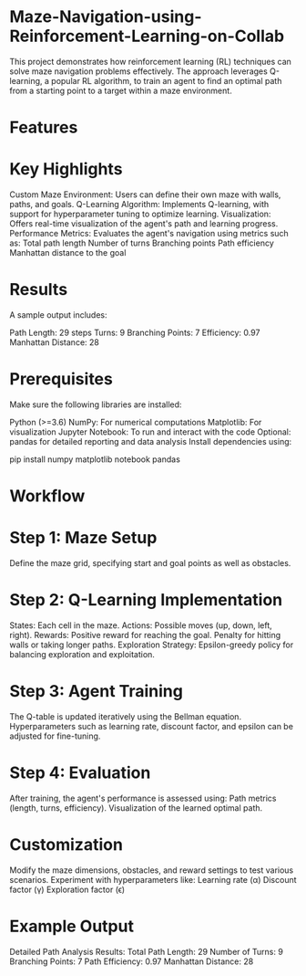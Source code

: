 # Maze-Navigation-using-Reinforcement-Learning-on-Collab

This project demonstrates how reinforcement learning (RL) techniques can solve maze navigation problems effectively. The approach leverages Q-learning, a popular RL algorithm, to train an agent to find an optimal path from a starting point to a target within a maze environment.

# Features
# Key Highlights
 Custom Maze Environment: Users can define their own maze with walls, paths, and goals.
 Q-Learning Algorithm: Implements Q-learning, with support for hyperparameter tuning to optimize learning.
Visualization: Offers real-time visualization of the agent's path and learning progress.
Performance Metrics: Evaluates the agent's navigation using metrics such as:
Total path length
Number of turns
Branching points
Path efficiency
Manhattan distance to the goal
# Results
A sample output includes:

Path Length: 29 steps
Turns: 9
Branching Points: 7
Efficiency: 0.97
Manhattan Distance: 28

# Prerequisites
Make sure the following libraries are installed:

Python (>=3.6)
NumPy: For numerical computations
Matplotlib: For visualization
Jupyter Notebook: To run and interact with the code
Optional: pandas for detailed reporting and data analysis
Install dependencies using:

pip install numpy matplotlib notebook pandas
# Workflow
# Step 1: Maze Setup
Define the maze grid, specifying start and goal points as well as obstacles.
# Step 2: Q-Learning Implementation
States: Each cell in the maze.
Actions: Possible moves (up, down, left, right).
Rewards:
Positive reward for reaching the goal.
Penalty for hitting walls or taking longer paths.
Exploration Strategy: Epsilon-greedy policy for balancing exploration and exploitation.
# Step 3: Agent Training
The Q-table is updated iteratively using the Bellman equation.
Hyperparameters such as learning rate, discount factor, and epsilon can be adjusted for fine-tuning.
# Step 4: Evaluation
After training, the agent's performance is assessed using:
Path metrics (length, turns, efficiency).
Visualization of the learned optimal path.


# Customization
Modify the maze dimensions, obstacles, and reward settings to test various scenarios.
Experiment with hyperparameters like:
Learning rate (α)
Discount factor (γ)
Exploration factor (ϵ)

# Example Output

Detailed Path Analysis Results:
Total Path Length: 29
Number of Turns: 9
Branching Points: 7
Path Efficiency: 0.97
Manhattan Distance: 28
